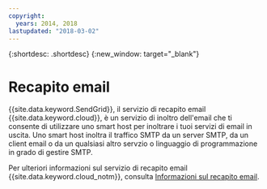 ```yaml
---
copyright:
  years: 2014, 2018
lastupdated: "2018-03-02"
---
```


{:shortdesc: .shortdesc}
{:new_window: target="_blank"}

# Recapito email 

{{site.data.keyword.SendGrid}}, il servizio di recapito email {{site.data.keyword.cloud}}, è un servizio di inoltro dell'email che ti consente di utilizzare uno smart host per inoltrare i tuoi servizi di email in uscita. Uno smart host inoltra il traffico SMTP da un server SMTP, da un client email o da un qualsiasi altro servzio o linguaggio di programmazione in grado di gestire SMTP.  

Per ulteriori informazioni sul servizio di recapito email {{site.data.keyword.cloud_notm}}, consulta [Informazioni sul recapito email](/docs/infrastructure/email-delivery/index.html).
